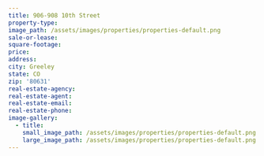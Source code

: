 ```yaml
---
title: 906-908 10th Street
property-type:
image_path: /assets/images/properties/properties-default.png
sale-or-lease:
square-footage:
price:
address:
city: Greeley
state: CO
zip: '80631'
real-estate-agency:
real-estate-agent:
real-estate-email:
real-estate-phone:
image-gallery:
  - title:
    small_image_path: /assets/images/properties/properties-default.png
    large_image_path: /assets/images/properties/properties-default.png
---
```

